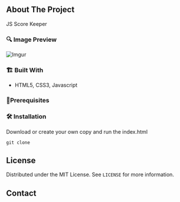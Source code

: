 ## About The Project

JS Score Keeper

### 🔍 Image Preview

![Imgur](https://i.imgur.com/HFlw7ef.png)

### 🏗️ Built With

- HTML5, CSS3, Javascript

<!-- GETTING STARTED -->

### 📝️Prerequisites

### 🛠️ Installation

Download or create your own copy and run the index.html

```
git clone
```

<!-- LICENSE -->

## License

Distributed under the MIT License. See `LICENSE` for more information.

<!-- CONTACT -->

## Contact

<!-- Your Name - [@your_twitter](https://twitter.com/your_username) - email@example.com -->


